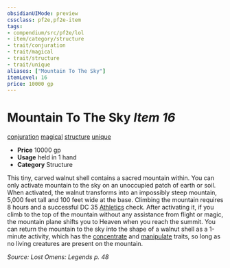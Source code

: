 ```yaml
---
obsidianUIMode: preview
cssclass: pf2e,pf2e-item
tags:
- compendium/src/pf2e/lol
- item/category/structure
- trait/conjuration
- trait/magical
- trait/structure
- trait/unique
aliases: ["Mountain To The Sky"]
itemLevel: 16
price: 10000 gp
---
```

# Mountain To The Sky *Item 16*  
[conjuration](../../../rules/traits/conjuration.md)  [magical](../../../rules/traits/magical.md)  [structure](../../../rules/traits/structure.md)  [unique](../../../rules/traits/unique.md)  

- **Price** 10000 gp
- **Usage** held in 1 hand
- **Category** Structure

This tiny, carved walnut shell contains a sacred mountain within. You can only activate mountain to the sky on an unoccupied patch of earth or soil. When activated, the walnut transforms into an impossibly steep mountain, 5,000 feet tall and 100 feet wide at the base. Climbing the mountain requires 8 hours and a successful DC 35 [Athletics](../../skills.md#Athletics) check. After activating it, if you climb to the top of the mountain without any assistance from flight or magic, the mountain plane shifts you to Heaven when you reach the summit. You can return the mountain to the sky into the shape of a walnut shell as a 1-minute activity, which has the [concentrate](../../../rules/traits/concentrate.md) and [manipulate](../../../rules/traits/manipulate.md) traits, so long as no living creatures are present on the mountain.

*Source: Lost Omens: Legends p. 48*